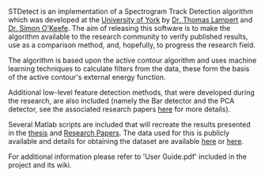 STDetect is an implementation of a Spectrogram Track Detection algorithm which was developed at the [University of York](http://www.cs.york.ac.uk/) by [Dr. Thomas Lampert](https://sites.google.com/site/tomalampert/) and [Dr. Simon O'Keefe](http://www-users.cs.york.ac.uk/~sok/). The aim of releasing this software is to make the algorithm available to the research community to verify published results, use as a comparison method, and, hopefully, to progress the research field.

The algorithm is based upon the active contour algorithm and uses machine learning techniques to calculate filters from the data, these form the basis of the active contour's external energy function.

Additional low-level feature detection methods, that were developed during the research, are also included (namely the Bar detector and the PCA detector, see the associated research papers [here](https://sites.google.com/site/tomalampert/publications) for more details).

Several Matlab scripts are included that will recreate the results presented in the [thesis](http://etheses.whiterose.ac.uk/956/) and [Research Papers](https://sites.google.com/site/tomalampert/publications). The data used for this is publicly available and details for obtaining the dataset are available [here](https://sites.google.com/site/tomalampert/data-sets) or [here](http://code.google.com/p/stdetect/wiki/DataSets).

For additional information please refer to 'User Guide.pdf' included in the project and its wiki.
